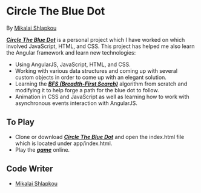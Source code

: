 # Circle The Blue Dot
By [Mikalai Shlapkou](https://github.com/RockingRok)

[**_Circle The Blue Dot_**](https://github.com/RockingRok/BlueDotGame) is a personal project which I have worked on which involved JavaScript, HTML, and CSS. This project has helped me also learn the Angular framework and learn new technologies:

  - Using AngularJS, JavaScript, HTML, and CSS.
  - Working with various data structures and coming up with several custom objects in order to come up with an elegant solution.
  - Learning the [**_BFS (Breadth-First Search)_**](https://en.wikipedia.org/wiki/Breadth-first_search) algorithm from scratch and modifying it to help forge a path for the blue dot to follow.
  - Animation in CSS and JavaScript as well as learning how to work with asynchronous events interaction with AngularJS.

## To Play
  - Clone or download [**_Circle The Blue Dot_**](https://github.com/RockingRok/BlueDotGame) and open the index.html file which is located under app/index.html.
  - Play the [**_game_**](https://rockingrok.github.io/) online.

## Code Writer
- [Mikalai Shlapkou](https://github.com/RockingRok)
